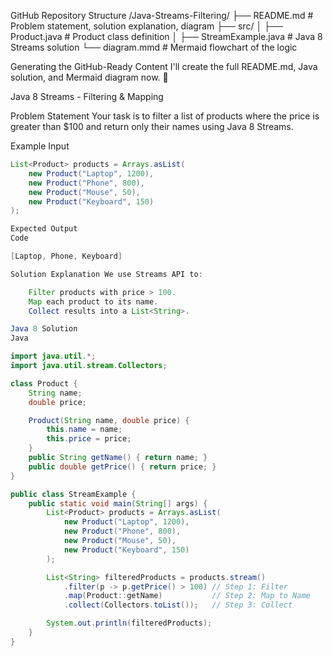 GitHub Repository Structure
/Java-Streams-Filtering/
├── README.md          # Problem statement, solution explanation, diagram
├── src/
│   ├── Product.java   # Product class definition
│   ├── StreamExample.java  # Java 8 Streams solution
└── diagram.mmd        # Mermaid flowchart of the logic

Generating the GitHub-Ready Content
I'll create the full README.md, Java solution, and Mermaid diagram now. 🚀

Java 8 Streams - Filtering & Mapping

Problem Statement
Your task is to filter a list of products where the price is greater than $100 and return only their names using Java 8 Streams.

Example Input
```java
List<Product> products = Arrays.asList(
    new Product("Laptop", 1200),
    new Product("Phone", 800),
    new Product("Mouse", 50),
    new Product("Keyboard", 150)
);

Expected Output
Code

[Laptop, Phone, Keyboard]

Solution Explanation We use Streams API to:

    Filter products with price > 100.
    Map each product to its name.
    Collect results into a List<String>.

Java 8 Solution
Java

import java.util.*;
import java.util.stream.Collectors;

class Product {
    String name;
    double price;

    Product(String name, double price) {
        this.name = name;
        this.price = price;
    }
    public String getName() { return name; }
    public double getPrice() { return price; }
}

public class StreamExample {
    public static void main(String[] args) {
        List<Product> products = Arrays.asList(
            new Product("Laptop", 1200),
            new Product("Phone", 800),
            new Product("Mouse", 50),
            new Product("Keyboard", 150)
        );

        List<String> filteredProducts = products.stream()
            .filter(p -> p.getPrice() > 100) // Step 1: Filter
            .map(Product::getName)           // Step 2: Map to Name
            .collect(Collectors.toList());   // Step 3: Collect

        System.out.println(filteredProducts);
    }
}
